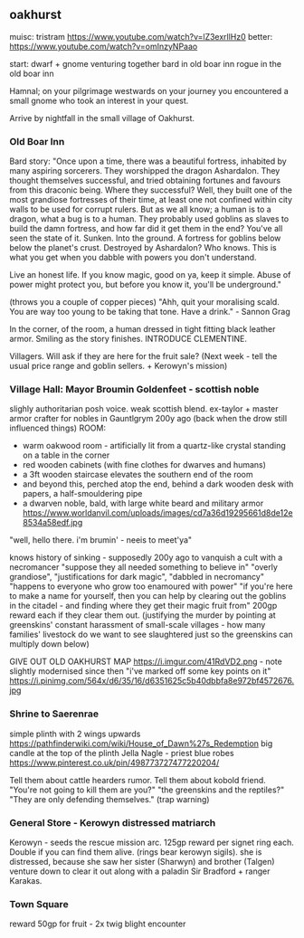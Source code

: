 ## oakhurst
muisc: tristram https://www.youtube.com/watch?v=lZ3exrllHz0
better: https://www.youtube.com/watch?v=omInzyNPaao

start: dwarf + gnome venturing together
bard in old boar inn
rogue in the old boar inn

Hamnal; on your pilgrimage westwards
on your journey you encountered a small gnome who took an interest in your quest.

Arrive by nightfall in the small village of Oakhurst.

### Old Boar Inn
Bard story:
"Once upon a time, there was a beautiful fortress, inhabited by many aspiring sorcerers. They worshipped the dragon Ashardalon. They thought themselves successful, and tried obtaining fortunes and favours from this draconic being. Where they successful? Well, they built one of the most grandiose fortresses of their time, at least one not confined within city walls to be used for corrupt rulers. But as we all know; a human is to a dragon, what a bug is to a human. They probably used goblins as slaves to build the damn fortress, and how far did it get them in the end? You've all seen the state of it. Sunken. Into the ground. A fortress for goblins below below the planet's crust. Destroyed by Ashardalon? Who knows. This is what you get when you dabble with powers you don't understand.

Live an honest life. If you know magic, good on ya, keep it simple. Abuse of power might protect you, but before you know it, you'll be underground."

(throws you a couple of copper pieces)
"Ahh, quit your moralising scald. You are way too young to be taking that tone. Have a drink." - Sannon Grag

In the corner, of the room, a human dressed in tight fitting black leather armor. Smiling as the story finishes. INTRODUCE CLEMENTINE.

Villagers. Will ask if they are here for the fruit sale? (Next week - tell the usual price range and goblin sellers. + Kerowyn's mission)


### Village Hall: Mayor Broumin Goldenfeet - scottish noble
slighly authoritarian posh voice. weak scottish blend.
ex-taylor + master armor crafter for nobles in Gauntlgrym 200y ago (back when the drow still influenced things)
ROOM:
- warm oakwood room - artificially lit from a quartz-like crystal standing on a table in the corner
- red wooden cabinets (with fine clothes for dwarves and humans)
- a 3ft wooden staircase elevates the southern end of the room
- and beyond this, perched atop the end, behind a dark wooden desk with papers, a half-smouldering pipe
- a dwarven noble, bald, with large white beard and military armor
https://www.worldanvil.com/uploads/images/cd7a36d19295661d8de12e8534a58edf.jpg

"well, hello there. i'm brumin' - neeis to meet'ya"

knows history of sinking - supposedly 200y ago to vanquish a cult with a necromancer "suppose they all needed something to believe in"
"overly grandiose", "justifications for dark magic", "dabbled in necromancy"
"happens to everyone who grow too enamoured with power"
"if you're here to make a name for yourself, then you can help by clearing out the goblins in the citadel - and finding where they get their magic fruit from"
200gp reward each if they clear them out.
(justifying the murder by pointing at greenskins' constant harassment of small-scale villages - how many families' livestock do we want to see slaughtered just so the greenskins can multiply down below)

GIVE OUT OLD OAKHURST MAP
https://i.imgur.com/41RdVD2.png - note slightly modernised since then
"i've marked off some key points on it"
https://i.pinimg.com/564x/d6/35/16/d6351625c5b40dbbfa8e972bf4572676.jpg


### Shrine to Saerenrae
simple plinth with 2 wings upwards
https://pathfinderwiki.com/wiki/House_of_Dawn%27s_Redemption
big candle at the top of the plinth
Jella Nagle - priest blue robes
https://www.pinterest.co.uk/pin/498773727477220204/

Tell them about cattle hearders rumor.
Tell them about kobold friend.
"You're not going to kill them are you?" "the greenskins and the reptiles?"
"They are only defending themselves." (trap warning)

### General Store - Kerowyn distressed matriarch
Kerowyn - seeds the rescue mission arc. 125gp reward per signet ring each.
Double if you can find them alive. (rings bear kerowyn sigils).
she is distressed, because she saw her sister (Sharwyn) and brother (Talgen) venture down to clear it out along with a paladin Sir Bradford + ranger Karakas.

### Town Square
reward 50gp for fruit -
2x twig blight encounter

